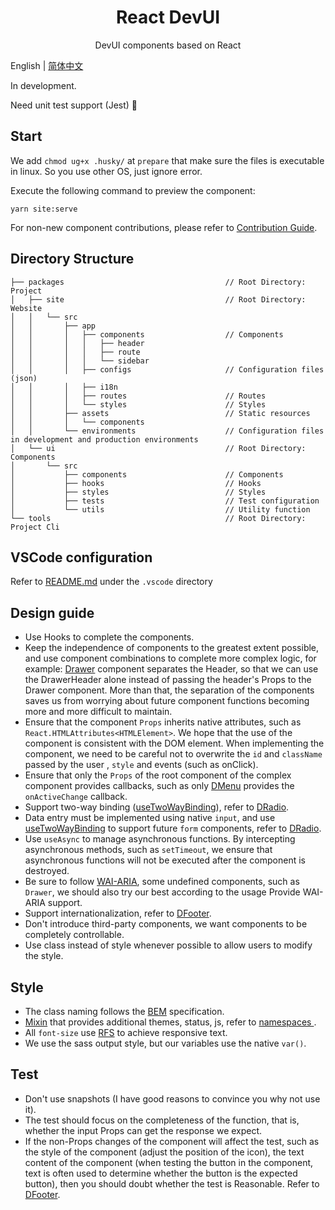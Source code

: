 <h1 align="center">React DevUI</h1>

<p align="center">DevUI components based on React</p>

English | [简体中文](README.zh-Hant.md)

In development.

Need unit test support (Jest) 🤝

## Start

We add `chmod ug+x .husky/` at `prepare` that make sure the files is executable in linux. So you use other OS, just ignore error.

Execute the following command to preview the component:

```
yarn site:serve
```

For non-new component contributions, please refer to [Contribution Guide](CONTRIBUTING.md).

## Directory Structure

```
├── packages                                    // Root Directory: Project
│   ├── site                                    // Root Directory: Website
│   │   └── src
│   │       ├── app
│   │       │   ├── components                  // Components
│   │       │   │   ├── header
│   │       │   │   ├── route
│   │       │   │   └── sidebar
│   │       │   ├── configs                     // Configuration files (json)
│   │       │   ├── i18n
│   │       │   ├── routes                      // Routes
│   │       │   └── styles                      // Styles
│   │       ├── assets                          // Static resources
│   │       │   └── components
│   │       └── environments                    // Configuration files in development and production environments
│   └── ui                                      // Root Directory: Components
│       └── src
│           ├── components                      // Components
│           ├── hooks                           // Hooks
│           ├── styles                          // Styles
│           ├── tests                           // Test configuration
│           └── utils                           // Utility function
└── tools                                       // Root Directory: Project Cli
```

## VSCode configuration

Refer to [README.md](https://github.com/xiejay97/react-devui/tree/main/.vscode) under the `.vscode` directory

## Design guide

- Use Hooks to complete the components.
- Keep the independence of components to the greatest extent possible, and use component combinations to complete more complex logic, for example: [Drawer](https://github.com/xiejay97/react-devui/tree/main/packages/ui/src/components/drawer) component separates the Header, so that we can use the DrawerHeader alone instead of passing the header's Props to the Drawer component. More than that, the separation of the components saves us from worrying about future component functions becoming more and more difficult to maintain.
- Ensure that the component `Props` inherits native attributes, such as `React.HTMLAttributes<HTMLElement>`. We hope that the use of the component is consistent with the DOM element. When implementing the component, we need to be careful not to overwrite the `id` and `className` passed by the user , `style` and events (such as onClick).
- Ensure that only the `Props` of the root component of the complex component provides callbacks, such as only [DMenu](https://github.com/xiejay97/react-devui/blob/main/packages/ui/src/components/menu/Menu.tsx) provides the `onActiveChange` callback.
- Support two-way binding ([useTwoWayBinding](https://github.com/xiejay97/react-devui/blob/main/packages/ui/src/hooks/two-way-binding.ts)), refer to [DRadio](https://github.com/xiejay97/react-devui/blob/main/packages/ui/src/components/radio/Radio.tsx).
- Data entry must be implemented using native `input`, and use [useTwoWayBinding](https://github.com/xiejay97/react-devui/blob/main/packages/ui/src/hooks/two-way-binding.ts) to support future `form` components, refer to [DRadio](https://github.com/xiejay97/react-devui/blob/main/packages/ui/src/components/radio/Radio.tsx).
- Use `useAsync` to manage asynchronous functions. By intercepting asynchronous methods, such as `setTimeout`, we ensure that asynchronous functions will not be executed after the component is destroyed.
- Be sure to follow [WAI-ARIA](https://www.w3.org/TR/wai-aria-practices-1.1/), some undefined components, such as `Drawer`, we should also try our best according to the usage Provide WAI-ARIA support.
- Support internationalization, refer to [DFooter](https://github.com/xiejay97/react-devui/blob/main/packages/ui/src/components/_footer/Footer.tsx).
- Don't introduce third-party components, we want components to be completely controllable.
- Use class instead of style whenever possible to allow users to modify the style.

## Style

- The class naming follows the [BEM](http://getbem.com/introduction/) specification.
- [Mixin](https://github.com/xiejay97/react-devui/blob/main/packages/ui/src/styles/mixins/_bem.scss) that provides additional themes, status, js, refer to [namespaces ](https://csswizardry.com/2015/03/more-transparent-ui-code-with-namespaces/).
- All `font-size` use [RFS](https://github.com/twbs/rfs#readme) to achieve responsive text.
- We use the sass output style, but our variables use the native `var()`.

## Test

- Don't use snapshots (I have good reasons to convince you why not use it).
- The test should focus on the completeness of the function, that is, whether the input Props can get the response we expect.
- If the non-Props changes of the component will affect the test, such as the style of the component (adjust the position of the icon), the text content of the component (when testing the button in the component, text is often used to determine whether the button is the expected button), then you should doubt whether the test is Reasonable. Refer to [DFooter](https://github.com/xiejay97/react-devui/blob/main/packages/ui/src/components/_footer/Footer.tsx).
